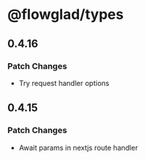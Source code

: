 # @flowglad/types

## 0.4.16

### Patch Changes

- Try request handler options

## 0.4.15

### Patch Changes

- Await params in nextjs route handler
